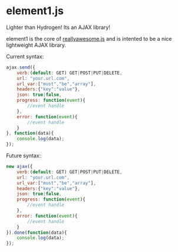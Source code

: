 element1.js
===========

Lighter than Hydrogen! Its an AJAX library!

element1 is the core of [reallyawesome.js](https://github.com/hansolo669/reallyawesome.js) and is intented to be a nice lightweight AJAX library.

Current syntax:
```javascript
ajax.send({
	verb:(default: GET) GET|POST|PUT|DELETE,
	url: "your.url.com",
	url_var:["must","be","array"],
	headers:{"key":"value"},
	json: true|false,
	progress: function(event){
		//event handle
	},
	error: function(event){
		//event handle
	}
}, function(data){
	console.log(data);
});
```

Future syntax:
```javascript
new ajax({
	verb:(default: GET) GET|POST|PUT|DELETE,
	url: "your.url.com",
	url_var:["must","be","array"],
	headers:{"key":"value"},
	json: true|false,
	progress: function(event){
		//event handle
	},
	error: function(event){
		//event handle
	}
}).done(function(data){
	console.log(data);
});
```